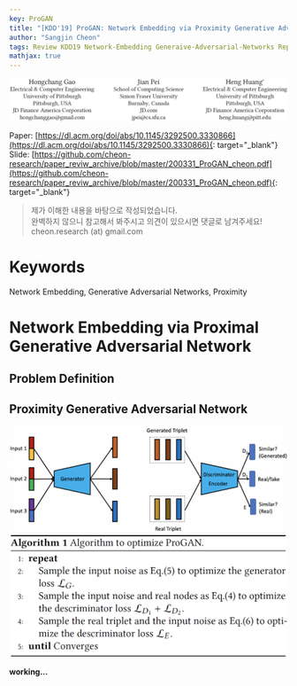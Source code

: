 ```yaml
---
key: ProGAN
title: "[KDD'19] ProGAN: Network Embedding via Proximity Generative Adversarial Network"
author: "Sangjin Cheon"
tags: Review KDD19 Network-Embedding Generaive-Adversarial-Networks Representation-Learning Proximity
mathjax: true
---
```


![ProGAN_authors](https://github.com/cheon-research/cheon-research.github.io/blob/master/assets/ProGAN_authors.PNG?raw=true)  

Paper: [https://dl.acm.org/doi/abs/10.1145/3292500.3330866](https://dl.acm.org/doi/abs/10.1145/3292500.3330866){: target="_blank"}  
Slide: [https://github.com/cheon-research/paper_reviw_archive/blob/master/200331_ProGAN_cheon.pdf](https://github.com/cheon-research/paper_reviw_archive/blob/master/200331_ProGAN_cheon.pdf){: target="_blank"}

>제가 이해한 내용을 바탕으로 작성되었습니다.  
>완벽하지 않으니 참고해서 봐주시고 의견이 있으시면 댓글로 남겨주세요!  
>cheon.research (at) gmail.com  

# Keywords
Network Embedding, Generative Adversarial Networks, Proximity  

# Network Embedding via Proximal Generative Adversarial Network
## Problem Definition

## Proximity Generative Adversarial Network
![ProGAN_figure_1](https://github.com/cheon-research/cheon-research.github.io/blob/master/assets/ProGAN_figure_1.PNG?raw=true)  
![ProGAN_algorithm_1](https://github.com/cheon-research/cheon-research.github.io/blob/master/assets/ProGAN_algorithm_1.PNG?raw=true) 

__working...__
